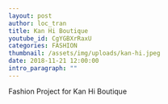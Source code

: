 ```yaml
---
layout: post
author: loc_tran
title: Kan Hi Boutique
youtube_id: CgYGBXrRaxU
categories: FASHION
thumbnail: /assets/img/uploads/kan-hi.jpeg
date: 2018-11-21 12:00:00
intro_paragraph: ""
---
```

Fashion Project for Kan Hi Boutique
